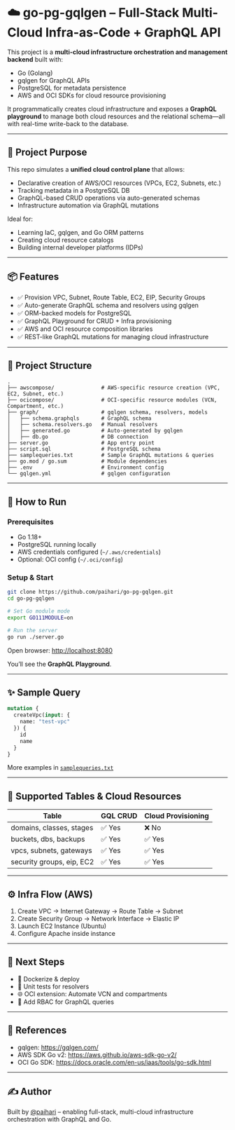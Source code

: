 # ☁️ go-pg-gqlgen – Full-Stack Multi-Cloud Infra-as-Code + GraphQL API 

This project is a **multi-cloud infrastructure orchestration and management backend** built with:

- Go (Golang)
- gqlgen for GraphQL APIs
- PostgreSQL for metadata persistence
- AWS and OCI SDKs for cloud resource provisioning

It programmatically creates cloud infrastructure and exposes a **GraphQL playground** to manage both cloud resources and the relational schema—all with real-time write-back to the database.

---

## 🎯 Project Purpose

This repo simulates a **unified cloud control plane** that allows:

- Declarative creation of AWS/OCI resources (VPCs, EC2, Subnets, etc.)
- Tracking metadata in a PostgreSQL DB
- GraphQL-based CRUD operations via auto-generated schemas
- Infrastructure automation via GraphQL mutations

Ideal for:

- Learning IaC, gqlgen, and Go ORM patterns
- Creating cloud resource catalogs
- Building internal developer platforms (IDPs)

---

## 📦 Features

- ✅ Provision VPC, Subnet, Route Table, EC2, EIP, Security Groups
- ✅ Auto-generate GraphQL schema and resolvers using gqlgen
- ✅ ORM-backed models for PostgreSQL
- ✅ GraphQL Playground for CRUD + Infra provisioning
- ✅ AWS and OCI resource composition libraries
- ✅ REST-like GraphQL mutations for managing cloud infrastructure

---

## 🧱 Project Structure

```
.
├── awscompose/               # AWS-specific resource creation (VPC, EC2, Subnet, etc.)
├── ocicompose/               # OCI-specific resource modules (VCN, Compartment, etc.)
├── graph/                    # gqlgen schema, resolvers, models
│   ├── schema.graphqls       # GraphQL schema
│   ├── schema.resolvers.go   # Manual resolvers
│   ├── generated.go          # Auto-generated by gqlgen
│   ├── db.go                 # DB connection
├── server.go                 # App entry point
├── script.sql                # PostgreSQL schema
├── samplequeries.txt         # Sample GraphQL mutations & queries
├── go.mod / go.sum           # Module dependencies
├── .env                      # Environment config
└── gqlgen.yml                # gqlgen configuration
```

---

## 🚀 How to Run

### Prerequisites

- Go 1.18+
- PostgreSQL running locally
- AWS credentials configured (`~/.aws/credentials`)
- Optional: OCI config (`~/.oci/config`)

### Setup & Start

```bash
git clone https://github.com/paihari/go-pg-gqlgen.git
cd go-pg-gqlgen

# Set Go module mode
export GO111MODULE=on

# Run the server
go run ./server.go
```

Open browser: [http://localhost:8080](http://localhost:8080)

You’ll see the **GraphQL Playground**.

---

## ✨ Sample Query

```graphql
mutation {
  createVpc(input: {
    name: "test-vpc"
  }) {
    id
    name
  }
}
```

More examples in [`samplequeries.txt`](./samplequeries.txt)

---

## 🔄 Supported Tables & Cloud Resources

| Table                     | GQL CRUD | Cloud Provisioning |
|---------------------------|----------|---------------------|
| domains, classes, stages  | ✅ Yes   | ❌ No              |
| buckets, dbs, backups     | ✅ Yes   | ✅ Yes             |
| vpcs, subnets, gateways   | ✅ Yes   | ✅ Yes             |
| security groups, eip, EC2 | ✅ Yes   | ✅ Yes             |

---

## ⚙️ Infra Flow (AWS)

1. Create VPC → Internet Gateway → Route Table → Subnet
2. Create Security Group → Network Interface → Elastic IP
3. Launch EC2 Instance (Ubuntu)
4. Configure Apache inside instance

---

## 🧩 Next Steps

- 🐳 Dockerize & deploy
- 🧪 Unit tests for resolvers
- 🌐 OCI extension: Automate VCN and compartments
- 🔐 Add RBAC for GraphQL queries

---

## 📘 References

- gqlgen: https://gqlgen.com/
- AWS SDK Go v2: https://aws.github.io/aws-sdk-go-v2/
- OCI Go SDK: https://docs.oracle.com/en-us/iaas/tools/go-sdk.html

---

## ✍️ Author

Built by [@paihari](https://github.com/paihari) – enabling full-stack, multi-cloud infrastructure orchestration with GraphQL and Go.

